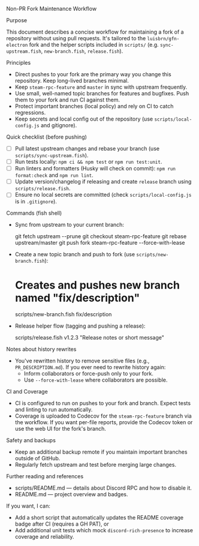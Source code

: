 Non-PR Fork Maintenance Workflow

Purpose

This document describes a concise workflow for maintaining a fork of a repository without using pull requests. It's tailored to the `luisbrn/gfn-electron` fork and the helper scripts included in `scripts/` (e.g. `sync-upstream.fish`, `new-branch.fish`, `release.fish`).

Principles

- Direct pushes to your fork are the primary way you change this repository. Keep long-lived branches minimal.
- Keep `steam-rpc-feature` and `master` in sync with upstream frequently.
- Use small, well-named topic branches for features and bugfixes. Push them to your fork and run CI against them.
- Protect important branches (local policy) and rely on CI to catch regressions.
- Keep secrets and local config out of the repository (use `scripts/local-config.js` and gitignore).

Quick checklist (before pushing)

- [ ] Pull latest upstream changes and rebase your branch (use `scripts/sync-upstream.fish`).
- [ ] Run tests locally: `npm ci && npm test` or `npm run test:unit`.
- [ ] Run linters and formatters (Husky will check on commit): `npm run format:check` and `npm run lint`.
- [ ] Update version/changelog if releasing and create `release` branch using `scripts/release.fish`.
- [ ] Ensure no local secrets are committed (check `scripts/local-config.js` is in `.gitignore`).

Commands (fish shell)

- Sync from upstream to your current branch:

  git fetch upstream --prune
  git checkout steam-rpc-feature
  git rebase upstream/master
  git push fork steam-rpc-feature --force-with-lease

- Create a new topic branch and push to fork (use `scripts/new-branch.fish`):

  # Creates and pushes new branch named "fix/description"

  scripts/new-branch.fish fix/description

- Release helper flow (tagging and pushing a release):

  scripts/release.fish v1.2.3 "Release notes or short message"

Notes about history rewrites

- You've rewritten history to remove sensitive files (e.g., `PR_DESCRIPTION.md`). If you ever need to rewrite history again:
  - Inform collaborators or force-push only to your fork.
  - Use `--force-with-lease` where collaborators are possible.

CI and Coverage

- CI is configured to run on pushes to your fork and branch. Expect tests and linting to run automatically.
- Coverage is uploaded to Codecov for the `steam-rpc-feature` branch via the workflow. If you want per-file reports, provide the Codecov token or use the web UI for the fork's branch.

Safety and backups

- Keep an additional backup remote if you maintain important branches outside of GitHub.
- Regularly fetch upstream and test before merging large changes.

Further reading and references

- scripts/README.md — details about Discord RPC and how to disable it.
- README.md — project overview and badges.

If you want, I can:

- Add a short script that automatically updates the README coverage badge after CI (requires a GH PAT), or
- Add additional unit tests which mock `discord-rich-presence` to increase coverage and reliability.
